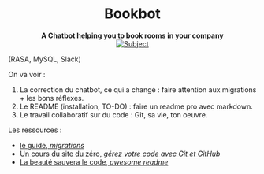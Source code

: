 <h1 align="center"> Bookbot</h1> 
<div align="center">
  <strong>A Chatbot helping you to book rooms in your company</strong>
</div>

<div align="center">
  <!-- Subject -->
  <a href="https://nodejs.org/api/documentation.html#documentation_stability_index">
    <img src="https://img.shields.io/badge/subject-awesome-green.svg"
      alt="Subject" />
  </a>
</div>


(RASA, MySQL, Slack)

On va voir :

 1. La correction du chatbot, ce qui a changé : faire attention aux migrations + les bons réflexes.
 2. Le README (installation, TO-DO) : faire un readme pro avec markdown.
 3. Le travail collaboratif sur du code : Git, sa vie, ton oeuvre.

 Les ressources : 
  - [le guide, _migrations_](https://rasa.com/docs/core/migrations/)
  - [Un cours du site du zéro, _gérez votre code avec Git et GitHub_](https://openclassrooms.com/en/courses/2342361-gerez-votre-code-avec-git-et-github)
  - [La beauté sauvera le code, _awesome readme_](https://github.com/matiassingers/awesome-readme)
